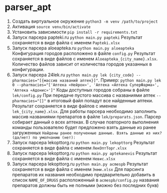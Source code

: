 # parser_apt
1. Создать виртуальное окружение `python3 -m venv /path/to/project`
2. Активация `source venv/bin/activate`
3. Установить зависимости `pip install -r requirements.txt` 
4. Запуск парсера papteki.ru `python main.py papteki`
Результат сохраняется в виде файла с именем `Papteki.xlsx` 
5. Запуск парсера aloeapteka.ru `python main.py aloeapteka`
Конфигурация городов расположено в файле `config.py`
Результат сохраняется в виде файлов c именем `Aloeapteka_{city_name}.xlsx`. 
Количество файлов зависит от количества городов указанных в конфигурации.
6. Запуск парсера 24lek.ru `python main.py lek {city_code} --pharmacies="[{массив названий аптек}]"`. 
Пример: `python main.py lek 0 --pharmacies="['Аптека «Нейрон»', 'Аптека «Аптека СуперФарма»', 'Аптека «Адонис»']"`
Коды доступных городов собраны в файле `lek/config.py`
При передаче пустого массива с названиями аптек `--pharmacies="[]"` в итоговый файл попадут все найденные аптеки.
Результат сохраняется в виде файлов c именем `lek_{city_name}.xlsx`. 
Для работы парсера необходимо заполнить массив названиями препаратов в файле `lek/preparats.json`.
Парсер собирает данный о всех аптеках. В случае повторного выполнения команды пользователю будет предложено 
взять данные из ранее загруженных `Найдены ранее полученные данные. Взять данные из них?(да/нет) по умолчанию (нет):`
7. Запуск парсера lekopttorg.ru `python main.py lekopttorg`
Результат сохраняется в виде файла с именем `ЛекОптТорг.xlsx`
8. Запуск парсера lekopttorg.ru `python main.py aptekanevis`
Результат сохраняется в виде файла с именем `Невис.xlsx`
9. Запуск парсера lekopttorg.ru `python main.py acmespb`
Результат сохраняется в виде файла с именем `Экми.xlsx`
Для парсинга препаратов их названия необходимо предварительно добавить в список `NAME_OF_DRUGS` 
расположенный в `acmespb/config.py` названия препаратов должны быть не полными (можно без последних букв)